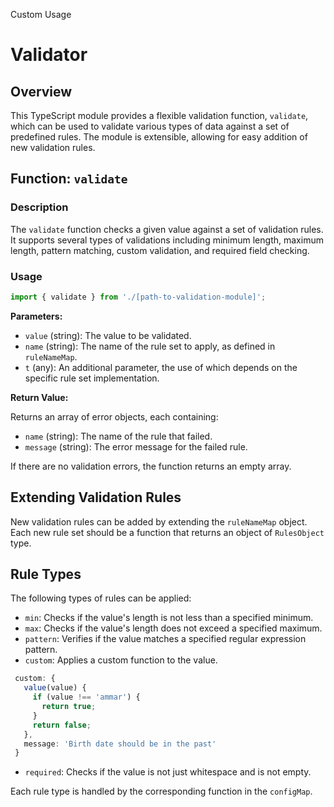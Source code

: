 Custom Usage



# Validator

## Overview
This TypeScript module provides a flexible validation function, `validate`, which can be used to validate various types of data against a set of predefined rules. The module is extensible, allowing for easy addition of new validation rules.

## Function: `validate`

### Description
The `validate` function checks a given value against a set of validation rules. It supports several types of validations including minimum length, maximum length, pattern matching, custom validation, and required field checking.

### Usage

```typescript
import { validate } from './[path-to-validation-module]';
```

**Parameters:**

- `value` (string): The value to be validated.
- `name` (string): The name of the rule set to apply, as defined in `ruleNameMap`.
- `t` (any): An additional parameter, the use of which depends on the specific rule set implementation.

**Return Value:**

Returns an array of error objects, each containing:
- `name` (string): The name of the rule that failed.
- `message` (string): The error message for the failed rule.

If there are no validation errors, the function returns an empty array.

## Extending Validation Rules

New validation rules can be added by extending the `ruleNameMap` object. Each new rule set should be a function that returns an object of `RulesObject` type.

## Rule Types

The following types of rules can be applied:

- `min`: Checks if the value's length is not less than a specified minimum.
- `max`: Checks if the value's length does not exceed a specified maximum.
- `pattern`: Verifies if the value matches a specified regular expression pattern.
- `custom`: Applies a custom function to the value.

```typescript
 custom: {
   value(value) {
     if (value !== 'ammar') {
       return true;
     }
     return false;
   },
   message: 'Birth date should be in the past'
 }
 ```

- `required`: Checks if the value is not just whitespace and is not empty.

Each rule type is handled by the corresponding function in the `configMap`.
